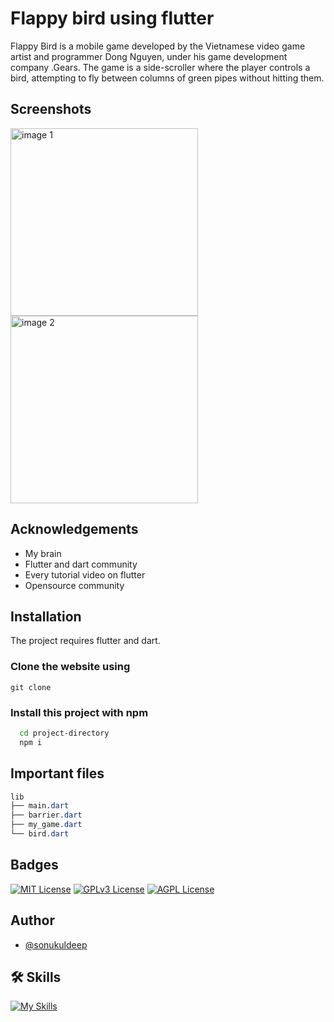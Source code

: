 
# Flappy bird using flutter
Flappy Bird is a mobile game developed by the Vietnamese video game artist and programmer Dong Nguyen, under his game development company .Gears. The game is a side-scroller where the player controls a bird, attempting to fly between columns of green pipes without hitting them.

## Screenshots
<img src="https://github.com/sonukuldeep/Flutter-flappy-bird/assets/57728165/9a7b6e8b-259c-4f6f-87ae-5428a943f978" alt="image 1" width="300"/>
<img src="https://github.com/sonukuldeep/Flutter-flappy-bird/assets/57728165/ce153cd7-5c65-42dd-a6cc-9b1f64e7213c" alt="image 2" width="300"/>

## Acknowledgements

 - My brain
 - Flutter and dart community
 - Every tutorial video on flutter
 - Opensource community


## Installation

The project requires flutter and dart.

### Clone the website using
```npm
git clone 
```

### Install this project with npm

```bash
  cd project-directory
  npm i
```

## Important files
```css
lib
├── main.dart
├── barrier.dart
├── my_game.dart
└── bird.dart
```

## Badges

[![MIT License](https://img.shields.io/badge/License-MIT-green.svg)](https://choosealicense.com/licenses/mit/) 
[![GPLv3 License](https://img.shields.io/badge/License-GPL%20v3-yellow.svg)](https://opensource.org/licenses/)
[![AGPL License](https://img.shields.io/badge/license-AGPL-blue.svg)](http://www.gnu.org/licenses/agpl-3.0)


## Author
- [@sonukuldeep](https://www.github.com/sonukuldeep)


## 🛠 Skills

[![My Skills](https://skillicons.dev/icons?i=js,ts,html,css,tailwind,sass,nodejs,react,nextjs,svelte,vue,flask,rust,python,php,solidity,mongodb,mysql,prisma,figma,threejs,unity,godot,dart,flutter)](https://github.com/sonukuldeep)
